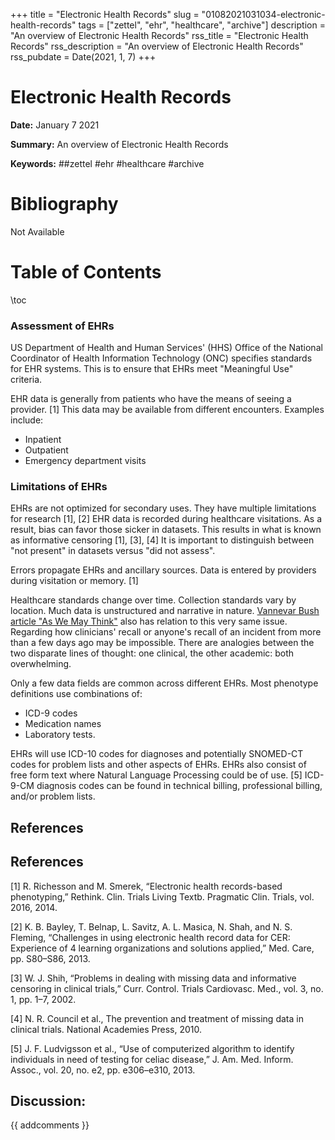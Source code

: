 +++
title = "Electronic Health Records"
slug = "01082021031034-electronic-health-records"
tags = ["zettel", "ehr", "healthcare", "archive"]
description = "An overview of Electronic Health Records"
rss_title = "Electronic Health Records"
rss_description = "An overview of Electronic Health Records"
rss_pubdate = Date(2021, 1, 7)
+++



Electronic Health Records
=========

**Date:** January 7 2021

**Summary:** An overview of Electronic Health Records

**Keywords:** ##zettel #ehr #healthcare #archive

Bibliography
==========

Not Available

Table of Contents
=========

\toc

### Assessment of EHRs

US Department of Health and Human Services' (HHS) Office of the National Coordinator of Health Information Technology (ONC) specifies standards for EHR systems. This is to ensure that EHRs meet "Meaningful Use" criteria.

EHR data is generally from patients who have the means of seeing a provider. [1] This data may be available from different encounters. Examples include:

  * Inpatient
  * Outpatient
  * Emergency department visits

### Limitations of EHRs

EHRs are not optimized for secondary uses. They have multiple limitations for research [1], [2] EHR data is recorded during healthcare visitations. As a result, bias can favor those sicker in datasets. This results in what is known as informative censoring [1], [3], [4] It is important to distinguish between "not present" in datasets versus "did not assess".

Errors propagate EHRs and ancillary sources. Data is entered by providers during visitation or memory. [1]

Healthcare standards change over time. Collection standards vary by location. Much data is unstructured and narrative in nature. [Vannevar Bush article "As We May Think"](/01112021180936-we-may-think.md) also has relation to this very same issue. Regarding how clinicians' recall or anyone's recall of an incident from more than a few days ago may be impossible. There are analogies between the two disparate lines of thought: one clinical, the other academic: both overwhelming.

Only a few data fields are common across different EHRs. Most phenotype definitions use combinations of:

  * ICD-9 codes
  * Medication names
  * Laboratory tests.

EHRs will use ICD-10 codes for diagnoses and potentially SNOMED-CT codes for problem lists and other aspects of EHRs.  EHRs also consist of free form text where Natural Language Processing could be of use. [5] ICD-9-CM diagnosis codes can be found in technical billing, professional billing, and/or problem lists.

## References

## References

[1] R. Richesson and M. Smerek, “Electronic health records-based phenotyping,” Rethink. Clin. Trials Living Textb. Pragmatic Clin. Trials, vol. 2016, 2014.

[2] K. B. Bayley, T. Belnap, L. Savitz, A. L. Masica, N. Shah, and N. S. Fleming, “Challenges in using electronic health record data for CER: Experience of 4 learning organizations and solutions applied,” Med. Care, pp. S80–S86, 2013.

[3] W. J. Shih, “Problems in dealing with missing data and informative censoring in clinical trials,” Curr. Control. Trials Cardiovasc. Med., vol. 3, no. 1, pp. 1–7, 2002.

[4] N. R. Council et al., The prevention and treatment of missing data in clinical trials. National Academies Press, 2010.

[5] J. F. Ludvigsson et al., “Use of computerized algorithm to identify individuals in need of testing for celiac disease,” J. Am. Med. Inform. Assoc., vol. 20, no. e2, pp. e306–e310, 2013.
## Discussion: 

{{ addcomments }}
